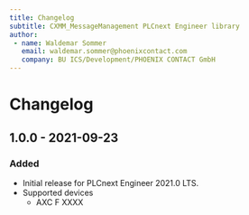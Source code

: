 ```yaml
---
title: Changelog
subtitle: CXMM_MessageManagement PLCnext Engineer library
author:
 - name: Waldemar Sommer
   email: waldemar.sommer@phoenixcontact.com
   company: BU ICS/Development/PHOENIX CONTACT GmbH
---
```


# Changelog

## 1.0.0 - 2021-09-23

### Added

* Initial release for PLCnext Engineer 2021.0 LTS.
* Supported devices
    * AXC F XXXX